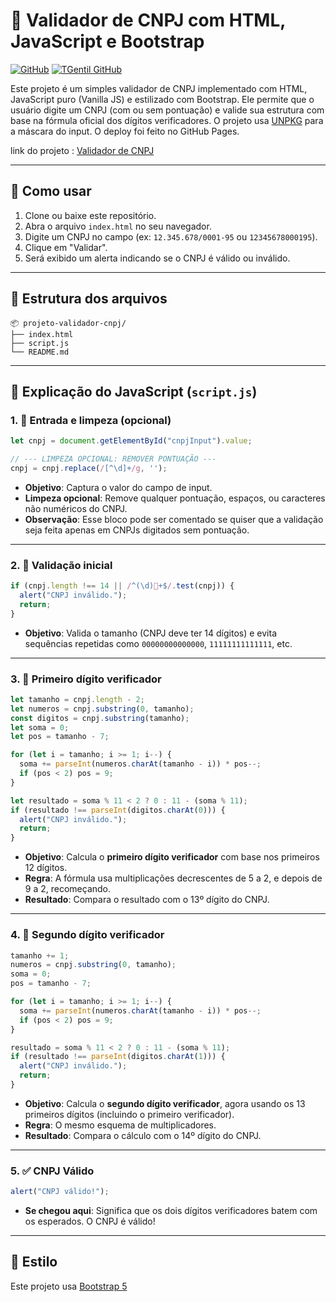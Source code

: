 # 🧾 Validador de CNPJ com HTML, JavaScript e Bootstrap

 [![GitHub](https://img.shields.io/badge/Visit-My%20Profile-0891B2?style=flat-square&logo=github)](https://github.com/Tgentil) [![TGentil GitHub](https://img.shields.io/badge/Projeto-Validador%20de%20CNPJ-FF4500?style=flat-square)](https://tgentil.github.io/validador-cnpj/)

Este projeto é um simples validador de CNPJ implementado com HTML, JavaScript puro (Vanilla JS) e estilizado com Bootstrap. Ele permite que o usuário digite um CNPJ (com ou sem pontuação) e valide sua estrutura com base na fórmula oficial dos dígitos verificadores. O projeto usa [UNPKG](https://app.unpkg.com/imask@7.6.1) para a máscara do input. O deploy foi feito no GitHub Pages.

link do projeto : [Validador de CNPJ](https://tgentil.github.io/validador-cnpj/)

---

## 🚀 Como usar

1. Clone ou baixe este repositório.
2. Abra o arquivo `index.html` no seu navegador.
3. Digite um CNPJ no campo (ex: `12.345.678/0001-95` ou `12345678000195`).
4. Clique em "Validar".
5. Será exibido um alerta indicando se o CNPJ é válido ou inválido.

---

## 📁 Estrutura dos arquivos

```
📦 projeto-validador-cnpj/
├── index.html
├── script.js
└── README.md
```

---

## 🧠 Explicação do JavaScript (`script.js`)

### 1. 🔹 Entrada e limpeza (opcional)
```js
let cnpj = document.getElementById("cnpjInput").value;

// --- LIMPEZA OPCIONAL: REMOVER PONTUAÇÃO ---
cnpj = cnpj.replace(/[^\d]+/g, '');
```

- **Objetivo**: Captura o valor do campo de input.
- **Limpeza opcional**: Remove qualquer pontuação, espaços, ou caracteres não numéricos do CNPJ.
- **Observação**: Esse bloco pode ser comentado se quiser que a validação seja feita apenas em CNPJs digitados sem pontuação.

---

### 2. 🔸 Validação inicial
```js
if (cnpj.length !== 14 || /^(\d)+$/.test(cnpj)) {
  alert("CNPJ inválido.");
  return;
}
```

- **Objetivo**: Valida o tamanho (CNPJ deve ter 14 dígitos) e evita sequências repetidas como `00000000000000`, `11111111111111`, etc.

---

### 3. 🔹 Primeiro dígito verificador
```js
let tamanho = cnpj.length - 2;
let numeros = cnpj.substring(0, tamanho);
const digitos = cnpj.substring(tamanho);
let soma = 0;
let pos = tamanho - 7;

for (let i = tamanho; i >= 1; i--) {
  soma += parseInt(numeros.charAt(tamanho - i)) * pos--;
  if (pos < 2) pos = 9;
}

let resultado = soma % 11 < 2 ? 0 : 11 - (soma % 11);
if (resultado !== parseInt(digitos.charAt(0))) {
  alert("CNPJ inválido.");
  return;
}
```

- **Objetivo**: Calcula o **primeiro dígito verificador** com base nos primeiros 12 dígitos.
- **Regra**: A fórmula usa multiplicações decrescentes de 5 a 2, e depois de 9 a 2, recomeçando.
- **Resultado**: Compara o resultado com o 13º dígito do CNPJ.

---

### 4. 🔸 Segundo dígito verificador
```js
tamanho += 1;
numeros = cnpj.substring(0, tamanho);
soma = 0;
pos = tamanho - 7;

for (let i = tamanho; i >= 1; i--) {
  soma += parseInt(numeros.charAt(tamanho - i)) * pos--;
  if (pos < 2) pos = 9;
}

resultado = soma % 11 < 2 ? 0 : 11 - (soma % 11);
if (resultado !== parseInt(digitos.charAt(1))) {
  alert("CNPJ inválido.");
  return;
}
```

- **Objetivo**: Calcula o **segundo dígito verificador**, agora usando os 13 primeiros dígitos (incluindo o primeiro verificador).
- **Regra**: O mesmo esquema de multiplicadores.
- **Resultado**: Compara o cálculo com o 14º dígito do CNPJ.

---

### 5. ✅ CNPJ Válido
```js
alert("CNPJ válido!");
```

- **Se chegou aqui**: Significa que os dois dígitos verificadores batem com os esperados. O CNPJ é válido!

---

## 🎨 Estilo

Este projeto usa [Bootstrap 5](https://getbootstrap.com/)

